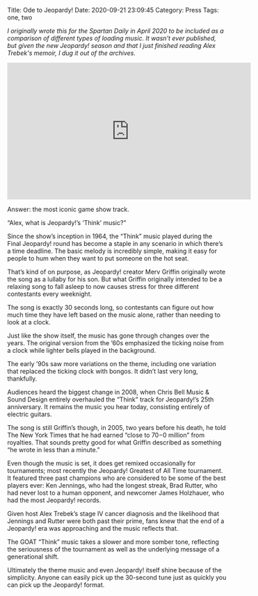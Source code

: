 Title: Ode to Jeopardy!
Date: 2020-09-21 23:09:45
Category: Press
Tags: one, two

*I originally wrote this for the Spartan Daily in April 2020 to be included as a comparison of different types of loading music. It wasn't ever published, but given the new Jeopardy! season and that I just finished reading Alex Trebek's memoir, I dug it out of the archives.*

<center><iframe width="560" height="315" src="https://www.youtube-nocookie.com/embed/YBw4FjsgPr4" frameborder="0" allow="accelerometer; autoplay; encrypted-media; gyroscope; picture-in-picture" allowfullscreen></iframe></center>

Answer: the most iconic game show track.

“Alex, what is Jeopardy!’s ‘Think’ music?”

Since the show’s inception in 1964, the “Think” music played during the Final Jeopardy! round has become a staple in any scenario in which there’s a time deadline. The basic melody is incredibly simple, making it easy for people to hum when they want to put someone on the hot seat.

That’s kind of on purpose, as Jeopardy! creator Merv Griffin originally wrote the song as a lullaby for his son. But what Griffin originally intended to be a relaxing song to fall asleep to now causes stress for three different contestants every weeknight.

The song is exactly 30 seconds long, so contestants can figure out how much time they have left based on the music alone, rather than needing to look at a clock.

Just like the show itself, the music has gone through changes over the years. The original version from the ’60s emphasized the ticking noise from a clock while lighter bells played in the background.

The early ’90s saw more variations on the theme, including one variation that replaced the ticking clock with bongos. It didn’t last very long, thankfully.

Audiences heard the biggest change in 2008, when Chris Bell Music & Sound Design entirely overhauled the “Think” track for Jeopardy!’s 25th anniversary. It remains the music you hear today, consisting entirely of electric guitars.

The song is still Griffin’s though, in 2005, two years before his death, he told The New York Times that he had earned “close to $70-$0 million” from royalties. That sounds pretty good for what Griffin described as something “he wrote in less than a minute.”

Even though the music is set, it does get remixed occasionally for tournaments; most recently the Jeopardy! Greatest of All Time tournament. It featured three past champions who are considered to be some of the best players ever: Ken Jennings, who had the longest streak, Brad Rutter, who had never lost to a human opponent, and newcomer James Holzhauer, who had the most Jeopardy! records.

Given host Alex Trebek’s stage IV cancer diagnosis and the likelihood that Jennings and Rutter were both past their prime, fans knew that the end of a Jeopardy! era was approaching  and the music reflects that.

The GOAT “Think” music takes a slower and more somber tone, reflecting the seriousness of the tournament as well as the underlying message of a generational shift.

Ultimately the theme music and even Jeopardy! itself shine because of the simplicity. Anyone can easily pick up the 30-second tune just as quickly you can pick up the Jeopardy! format.

